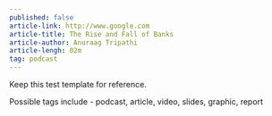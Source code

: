 ```yaml
---
published: false
article-link: http://www.google.com
article-title: The Rise and Fall of Banks
article-author: Anuraag Tripathi
article-lengh: 02m
tag: podcast
---
```


Keep this test template for reference.

Possible tags include - podcast, article, video, slides, graphic, report
